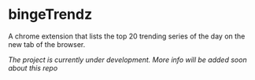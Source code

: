 # bingeTrendz
A chrome extension that lists the top 20 trending series of the day on the new tab of the browser.

*The project is currently under development. More info will be added soon about this repo*
